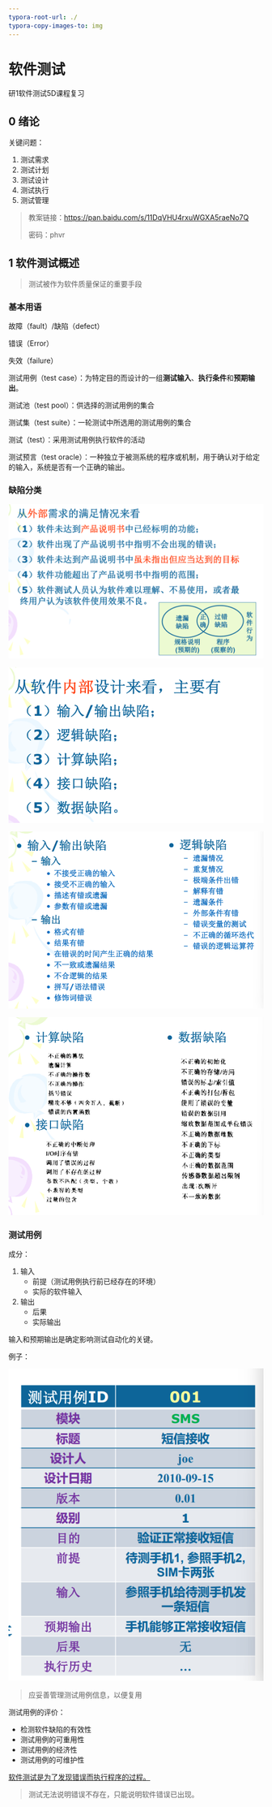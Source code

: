 ```yaml
---
typora-root-url: ./
typora-copy-images-to: img
---
```


# 软件测试

研1软件测试5D课程复习

## 0 绪论

关键问题：

1. 测试需求
2. 测试计划
3. 测试设计
4. 测试执行
5. 测试管理

> 教案链接：https://pan.baidu.com/s/11DqVHU4rxuWGXA5raeNo7Q
>
> 密码：phvr

## 1 软件测试概述

> 测试被作为软件质量保证的重要手段

### 基本用语

故障（fault）/缺陷（defect）

错误（Error）

失效（failure）

测试用例（test case）：为特定目的而设计的一组**测试输入**、**执行条件**和**预期输出**。

测试池（test pool）：供选择的测试用例的集合

测试集（test suite）：一轮测试中所选用的测试用例的集合

测试（test）：采用测试用例执行软件的活动

测试预言（test oracle）：一种独立于被测系统的程序或机制，用于确认对于给定的输入，系统是否有一个正确的输出。

### 缺陷分类

![image-20231113164111805](/img/image-20231113164111805.png)

![image-20231113164129774](/img/image-20231113164129774.png)

![image-20231113164147703](/img/image-20231113164147703.png)

![image-20231113164212254](/img/image-20231113164212254.png)

###  测试用例

成分：

1. 输入
   * 前提（测试用例执行前已经存在的环境）
   * 实际的软件输入
2. 输出
   * 后果
   * 实际输出

输入和预期输出是确定影响测试自动化的关键。

例子：

![image-20231113164628146](/img/image-20231113164628146.png)

> 应妥善管理测试用例信息，以便复用

测试用例的评价：

* 检测软件缺陷的有效性
* 测试用例的可重用性
* 测试用例的经济性
* 测试用例的可维护性

<u>软件测试是为了发现错误而执行程序的过程。</u>

> 测试无法说明错误不存在，只能说明软件错误已出现。













